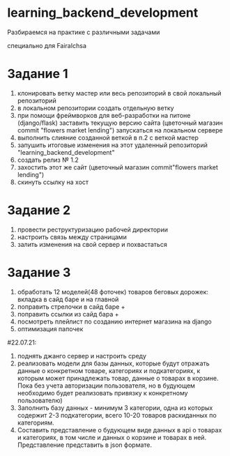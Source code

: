 # learning_backend_development
Разбираемся на практике с различными задачами 

специально для FairaIchsa

# Задание 1
1) клонировать ветку мастер или весь репозиторий в свой локальный репозиторий
2) в локальном репозитории создать отдельную ветку
3) при помощи фреймворков для веб-разработки на питоне (django/flask) заставить текущую версию сайта (цветочный магазин commit "flowers market lending") запускаться на локальном сервере
4) выполнить слияние созданной веткой в п.2 с веткой мастер
5) запушить итоговые изменения на этот удаленный репозиторий "learning_backend_development" 
6) создать релиз № 1.2
7) захостить этот же сайт (цветочный магазин commit"flowers market lending")
8) скинуть ссылку на хост

# Задание 2
1) провести реструктуризацию рабочей директории
2) настроить связь между страницами
3) залить изменения на свой сервер и похвастаться

# Задание 3
1) обработать 12 моделей(48 фоточек) товаров беговых дорожек: вкладка в сайд баре и на главной
2) поправить стрелочки в сайд баре +
3) поправить ссылки из сайд бара +
4) посмотреть плейлист по созданию интернет магазина на django
5) оптимизация папочек

#22.07.21: 
1) поднять джанго сервер и настроить среду
2) реализовать модели для базы данных, 
которые будут отражать данные о конкретном товаре, 
категориях и подкатегориях, к которым может принадлежать товар,
данные о товарах в корзине. Пока без учета авторизации пользователя, но в будующем необходимо будет реализовать привязку к конкретному пользователю)
3) Заполнить базу данных - минимум 3 категории, одна из которых содержит 2-3 подкатегории, всего 10-20 товаров раскиданных по категориям.
4) Составить представление о будующем виде данных в api о товарах и категориях, в том числе и данных о корзине и товарах в ней. Представление представить в json формате.
